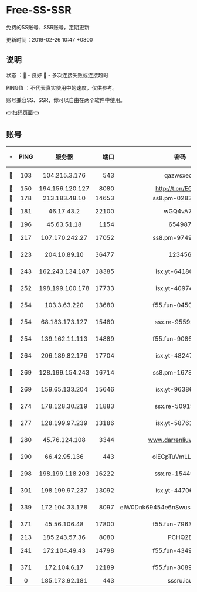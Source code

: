 # Free-SS-SSR

免费的SS账号、SSR账号，定期更新

更新时间：2019-02-26 10:47 +0800

## 说明

状态     ：🙂 - 良好 🙁 - 多次连接失败或连接超时

PING值   ：不代表真实使用中的速度，仅供参考。

账号兼容SS、SSR，你可以自由在两个软件中使用。

👉[扫码页面](https://liesauer.github.io/free-ss-ssr.github.io/)👈

## 账号

|-|PING|服务器|端口|密码|加密方式|区域|
|:----:|:----:|:-----:|-----:|:----:|:----:|:----:|
|🙂|103|104.215.3.176|543|qazwsxedc|aes-256-gcm|JP|
|🙂|150|194.156.120.127|8080|http://t.cn/EGJIyrl|rc4-md5|RU|
|🙂|178|213.183.48.10|14653|ss8.pm-02834105|rc4-md5|RU|
|🙂|181|46.17.43.2|22100|wGQ4vA7D|aes-256-gcm|RU|
|🙂|196|45.63.51.18|1154|654987|chacha20|US|
|🙂|217|107.170.242.27|17052|ss8.pm-97495398|aes-256-cfb|US|
|🙂|223|204.10.89.10|36477|123456|aes-256-cfb|US|
|🙂|243|162.243.134.187|18385|isx.yt-64180950|aes-256-cfb|US|
|🙂|252|198.199.100.178|17733|isx.yt-40974898|aes-256-cfb|US|
|🙂|254|103.3.63.220|13680|f55.fun-04505509|aes-256-cfb|SG|
|🙂|254|68.183.173.127|15480|ssx.re-95599154|aes-256-cfb|US|
|🙂|254|139.162.11.113|14889|f55.fun-90867001|aes-256-cfb|SG|
|🙂|264|206.189.82.176|17704|isx.yt-48247850|aes-256-cfb|SG|
|🙂|269|128.199.154.243|16714|ss8.pm-16780170|aes-256-cfb|SG|
|🙂|269|159.65.133.204|15646|isx.yt-96386254|aes-256-cfb|SG|
|🙂|274|178.128.30.219|11883|ssx.re-50919809|aes-256-cfb|SG|
|🙂|277|128.199.97.239|13186|isx.yt-58761687|aes-256-cfb|SG|
|🙂|280|45.76.124.108|3344|www.darrenliuwei.com|aes-256-cfb|AU|
|🙂|290|66.42.95.136|443|oiECpTuVmLLxk4Ts|aes-256-cfb|US|
|🙂|298|198.199.118.203|16222|ssx.re-15449751|aes-256-cfb|US|
|🙂|301|198.199.97.237|13092|isx.yt-44706124|aes-256-cfb|US|
|🙂|339|172.104.33.178|8097|eIW0Dnk69454e6nSwuspv9DmS201tQ0D|aes-256-cfb|SG|
|🙂|371|45.56.106.48|17800|f55.fun-79636491|aes-256-cfb|US|
|🙂|213|185.243.57.36|8080|PCHQ2E|rc4-md5|US|
|🙂|241|172.104.49.43|14798|f55.fun-43493243|aes-256-cfb|SG|
|🙂|371|172.104.6.17|12189|f55.fun-30895721|aes-256-cfb|US|
|🙁|0|185.173.92.181|443|sssru.icu|rc4-md5|RU|
